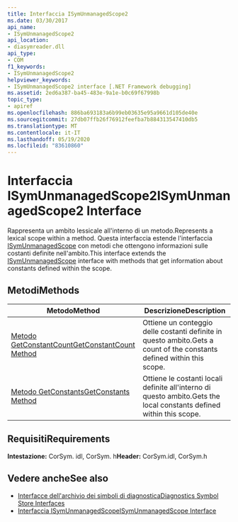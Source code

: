 ```yaml
---
title: Interfaccia ISymUnmanagedScope2
ms.date: 03/30/2017
api_name:
- ISymUnmanagedScope2
api_location:
- diasymreader.dll
api_type:
- COM
f1_keywords:
- ISymUnmanagedScope2
helpviewer_keywords:
- ISymUnmanagedScope2 interface [.NET Framework debugging]
ms.assetid: 2ed6a387-ba45-483e-9a1e-b0c69f67998b
topic_type:
- apiref
ms.openlocfilehash: 886ba693183a6b99eb03635e95a9661d105de40e
ms.sourcegitcommit: 27db07ffb26f76912feefba7b884313547410db5
ms.translationtype: MT
ms.contentlocale: it-IT
ms.lasthandoff: 05/19/2020
ms.locfileid: "83610860"
---
```

# <a name="isymunmanagedscope2-interface"></a><span data-ttu-id="ef4cf-102">Interfaccia ISymUnmanagedScope2</span><span class="sxs-lookup"><span data-stu-id="ef4cf-102">ISymUnmanagedScope2 Interface</span></span>
<span data-ttu-id="ef4cf-103">Rappresenta un ambito lessicale all'interno di un metodo.</span><span class="sxs-lookup"><span data-stu-id="ef4cf-103">Represents a lexical scope within a method.</span></span> <span data-ttu-id="ef4cf-104">Questa interfaccia estende l'interfaccia [ISymUnmanagedScope](isymunmanagedscope-interface.md) con metodi che ottengono informazioni sulle costanti definite nell'ambito.</span><span class="sxs-lookup"><span data-stu-id="ef4cf-104">This interface extends the [ISymUnmanagedScope](isymunmanagedscope-interface.md) interface with methods that get information about constants defined within the scope.</span></span>  
  
## <a name="methods"></a><span data-ttu-id="ef4cf-105">Metodi</span><span class="sxs-lookup"><span data-stu-id="ef4cf-105">Methods</span></span>  
  
|<span data-ttu-id="ef4cf-106">Metodo</span><span class="sxs-lookup"><span data-stu-id="ef4cf-106">Method</span></span>|<span data-ttu-id="ef4cf-107">Descrizione</span><span class="sxs-lookup"><span data-stu-id="ef4cf-107">Description</span></span>|  
|------------|-----------------|  
|[<span data-ttu-id="ef4cf-108">Metodo GetConstantCount</span><span class="sxs-lookup"><span data-stu-id="ef4cf-108">GetConstantCount Method</span></span>](isymunmanagedscope2-getconstantcount-method.md)|<span data-ttu-id="ef4cf-109">Ottiene un conteggio delle costanti definite in questo ambito.</span><span class="sxs-lookup"><span data-stu-id="ef4cf-109">Gets a count of the constants defined within this scope.</span></span>|  
|[<span data-ttu-id="ef4cf-110">Metodo GetConstants</span><span class="sxs-lookup"><span data-stu-id="ef4cf-110">GetConstants Method</span></span>](isymunmanagedscope2-getconstants-method.md)|<span data-ttu-id="ef4cf-111">Ottiene le costanti locali definite all'interno di questo ambito.</span><span class="sxs-lookup"><span data-stu-id="ef4cf-111">Gets the local constants defined within this scope.</span></span>|  
  
## <a name="requirements"></a><span data-ttu-id="ef4cf-112">Requisiti</span><span class="sxs-lookup"><span data-stu-id="ef4cf-112">Requirements</span></span>  
 <span data-ttu-id="ef4cf-113">**Intestazione:** CorSym. idl, CorSym. h</span><span class="sxs-lookup"><span data-stu-id="ef4cf-113">**Header:** CorSym.idl, CorSym.h</span></span>  
  
## <a name="see-also"></a><span data-ttu-id="ef4cf-114">Vedere anche</span><span class="sxs-lookup"><span data-stu-id="ef4cf-114">See also</span></span>

- [<span data-ttu-id="ef4cf-115">Interfacce dell'archivio dei simboli di diagnostica</span><span class="sxs-lookup"><span data-stu-id="ef4cf-115">Diagnostics Symbol Store Interfaces</span></span>](diagnostics-symbol-store-interfaces.md)
- [<span data-ttu-id="ef4cf-116">Interfaccia ISymUnmanagedScope</span><span class="sxs-lookup"><span data-stu-id="ef4cf-116">ISymUnmanagedScope Interface</span></span>](isymunmanagedscope-interface.md)
